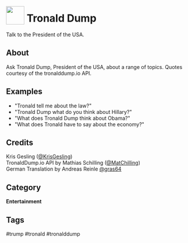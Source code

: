 # <img src='https://rawcdn.githack.com/FortAwesome/Font-Awesome/ce084cb3463f15fd6b001eb70622d00a0e43c56c/svgs/solid/meh-rolling-eyes.svg' card_color='#EDA624' width='50' height='50' style='vertical-align:bottom'/> Tronald Dump
Talk to the President of the USA.

## About
Ask Tronald Dump, President of the USA, about a range of topics. Quotes courtesy of the tronalddump.io API.

## Examples
* "Tronald tell me about the law?"
* "Tronald Dump what do you think about Hillary?"
* "What does Tronald Dump think about Obama?"
* "What does Tronald have to say about the economy?"

## Credits
Kris Gesling ([@KrisGesling](https://twitter.com/KrisGesling))  
TronaldDump.io API by Mathias Schilling ([@MatChilling](https://twitter.com/MatChilling))  
German Translation by Andreas Reinle [@gras64](https://github.com/gras64)

## Category
**Entertainment**

## Tags
#trump
#tronald
#tronalddump
